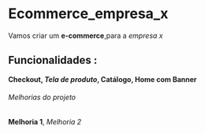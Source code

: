 # Ecommerce_empresa_x

Vamos criar um **e-commerce**,para a *empresa x*

## Funcionalidades :

**Checkout, _Tela de produto_, Catálogo, Home com Banner**

###### Melhorias do projeto

__Melhoria 1__, _Melhoria 2_
